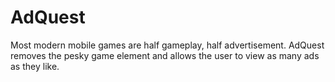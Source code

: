 # AdQuest
Most modern mobile games are half gameplay, half advertisement. AdQuest removes the pesky game element and allows the user to view as many ads as they like.
